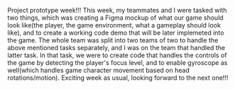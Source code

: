 Project prototype week!!! This week, my teammates and I were tasked with two things, which
was creating a Figma mockup of what our game should look like(the player, the game environment, 
what a gameplay should look like), and to create a working code demo that will be later 
implemeted into the game. The whole team was split into two teams of two to handle the above 
mentioned tasks separately, and I was on the team that handled the latter task. In that task, 
we were to create code that handles the controls of the game by detecting the player's focus 
level, and to enable gyroscope as well(which handles game character movement based on head 
rotations/motion). Exciting week as usual, looking forward to the next one!!!